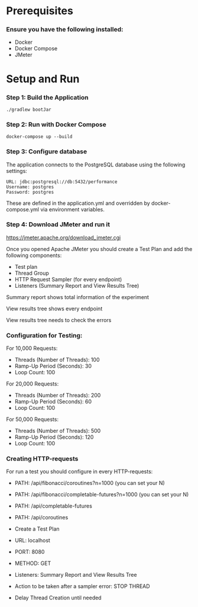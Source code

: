# Prerequisites

### Ensure you have the following installed:

- Docker
- Docker Compose
- JMeter


# Setup and Run

### Step 1: Build the Application

`./gradlew bootJar`

### Step 2: Run with Docker Compose

`docker-compose up --build`

### Step 3: Configure database

The application connects to the PostgreSQL database using the following settings:

```
URL: jdbc:postgresql://db:5432/performance
Username: postgres
Password: postgres
```
These are defined in the application.yml and overridden by docker-compose.yml via environment variables.

### Step 4: Download JMeter and run it 
https://jmeter.apache.org/download_jmeter.cgi

Once you opened Apache JMeter you should create a Test Plan and add the following components:
- Test plan
- Thread Group
- HTTP Request Sampler (for every endpoint)
- Listeners (Summary Report and View Results Tree)


Summary report shows total information of the experiment

View results tree shows every endpoint

View results tree needs to check the errors

### Configuration for Testing:
For 10,000 Requests:
- Threads (Number of Threads): 100
- Ramp-Up Period (Seconds): 30
- Loop Count: 100

For 20,000 Requests:
- Threads (Number of Threads): 200
- Ramp-Up Period (Seconds): 60
- Loop Count: 100

For 50,000 Requests:
- Threads (Number of Threads): 500
- Ramp-Up Period (Seconds): 120 
- Loop Count: 100

### Creating HTTP-requests 

For run a test you should configure in every HTTP-requests:
- PATH: /api/fibonacci/coroutines?n=1000 (you can set your N)
- PATH: /api/fibonacci/completable-futures?n=1000 (you can set your N)
- PATH: /api/completable-futures
- PATH: /api/coroutines


- Create a Test Plan
- URL: localhost
- PORT: 8080 
- METHOD: GET
- Listeners: Summary Report and View Results Tree
- Action to be taken after a sampler error: STOP THREAD 
- Delay Thread Creation until needed